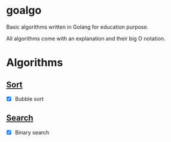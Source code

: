 # goalgo
Basic algorithms written in Golang for education purpose.

All algorithms come with an explanation and their big O notation.

# Algorithms
## [Sort](./sort/README.md)
- [x] Bubble sort

## [Search](./search/README.md)
- [x] Binary search
